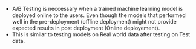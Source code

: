 - A/B Testing is neccessary when a trained machine learning model is deployed online to the users. Even though the models that performed well
in the pre-deployment (offline deployment) might not provide expected results in post deployment (Online deployement).
- This is similar to testing models on Real world data after testing on Test data.
